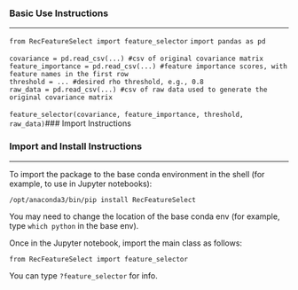 ### Basic Use Instructions

---
`from RecFeatureSelect import feature_selector`
`import pandas as pd`<br>
<br>
`covariance = pd.read_csv(...) #csv of original covariance matrix`<br>
`feature_importance = pd.read_csv(...) #feature importance scores, with feature names in the first row`<br>
`threshold = ... #desired rho threshold, e.g., 0.8`<br>
`raw_data = pd.read_csv(...) #csv of raw data used to generate the original covariance matrix`<br>
<br>
`feature_selector(covariance, feature_importance, threshold, raw_data)`### Import Instructions

### Import and Install Instructions

---

To import the package to the base conda environment in the shell (for example, to use in Jupyter notebooks):

`/opt/anaconda3/bin/pip install RecFeatureSelect`

You may need to change the location of the base conda env (for example, type `which python` in the base env). 

Once in the Jupyter notebook, import the main class as follows:

`from RecFeatureSelect import feature_selector`

You can type `?feature_selector` for info. 


